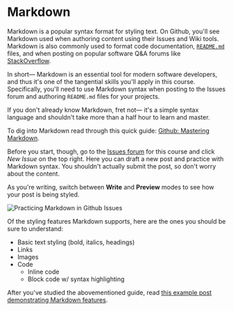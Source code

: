 # Markdown

Markdown is a popular syntax format for styling text. On Github, you'll see Markdown used when authoring content using their Issues and Wiki tools. Markdown is also commonly used to format code documentation, [`README.md`](https://en.wikipedia.org/wiki/README) files, and when posting on popular software Q&A forums like [StackOverflow](https://stackoverflow.com).

In short&mdash; Markdown is an essential tool for modern software developers, and thus it's one of the tangential skills you'll apply in this course. Specifically, you'll need to use Markdown syntax when posting to the Issues forum and authoring `README.md` files for your projects.

If you don't already know Markdown, fret not&mdash; it's a simple syntax language and shouldn't take more than a half hour to learn and master.

To dig into Markdown read through this quick guide: [Github: Mastering Markdown](https://guides.github.com/features/mastering-markdown).

Before you start, though, go to the [Issues forum](https://issues.dwa15.com) for this course and click *New Issue* on the top right. Here you can draft a new post and practice with Markdown syntax. You shouldn't actually submit the post, so don't worry about the content. 

As you're writing, switch between **Write** and **Preview** modes to see how your post is being styled.

<img src='https://raw.githubusercontent.com/susanBuck/dwa15-spring2018/master/images/misc-markdown-practice-post%402x.png' alt='Practicing Markdown in Github Issues'>

Of the styling features Markdown supports, here are the ones you should be sure to understand:

+ Basic text styling (bold, italics, headings)
+ Links
+ Images
+ Code
	+ Inline code
	+ Block code w/ syntax highlighting

After you've studied the abovementioned guide, read [this example post demonstrating Markdown features](https://github.com/susanBuck/dwa15-spring2018/issues/2).
